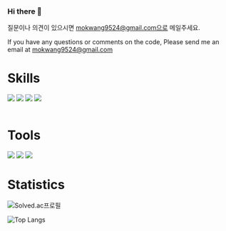 ### Hi there 👋

질문이나 의견이 있으시면 mokwang9524@gmail.com으로 메일주세요.<div>
If you have any questions or comments on the code, Please send me an email at mokwang9524@gmail.com

<!--
**sousky-j/sousky-j** is a ✨ _special_ ✨ repository because its `README.md` (this file) appears on your GitHub profile.

Here are some ideas to get you started:

- 🔭 I’m currently working on ...
- 🌱 I’m currently learning ...
- 👯 I’m looking to collaborate on ...
- 🤔 I’m looking for help with ...
- 💬 Ask me about ...
- 📫 How to reach me: ...
- 😄 Pronouns: ...
- ⚡ Fun fact: ...
-->

<h1>Skills</h1>
<img src="https://img.shields.io/badge/C-A8B9CC?style=flat-square&logo=C&logoColor=white"/> 
<img src="https://img.shields.io/badge/C++-00599C?style=flat-square&logo=cplusplus&logoColor=white"/> 
<img src="https://img.shields.io/badge/Python-3776AB?style=flat-square&logo=Python&logoColor=white"/>
<img src="https://img.shields.io/badge/MATLAB-f26321?style=flat-square&logo=MATLAB&logoColor=white"/>
<br>
  <br>
<h1>Tools</h1>
<img src="https://img.shields.io/badge/Visual Studio-5C2D91?style=flat-square&logo=visualstudio&logoColor=white"/>
<img src="https://img.shields.io/badge/Visual Studio Code-007ACC?style=flat-square&logo=visualstudiocode&logoColor=white"/>
<img src="https://img.shields.io/badge/MATLAB-f26321?style=flat-square&logo=MATLAB&logoColor=white"/>
  <br>

<h1>Statistics</h1>

![Solved.ac프로필](http://mazassumnida.wtf/api/v2/generate_badge?boj=mokwang0116)<p></p>
![Top Langs](https://github-readme-stats-roan-nu-97.vercel.app/api/top-langs/?username=sousky-j&layout=compact&theme=graywhite) <p> </p>
<!--- github stats
![Anurag's GitHub stats](https://github-readme-stats-roan-nu-97.vercel.app/api?username=sousky-j&show_icons=true&theme=graywhite)
--->
  </div>
